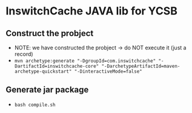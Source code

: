 # InswitchCache JAVA lib for YCSB

## Construct the probject

- NOTE: we have constructed the probject -> do NOT execute it (just a record)
- `mvn archetype:generate "-DgroupId=com.inswitchcache" "-DartifactId=inswitchcache-core" "-DarchetypeArtifactId=maven-archetype-quickstart" "-DinteractiveMode=false"`

## Generate jar package

- `bash compile.sh`
